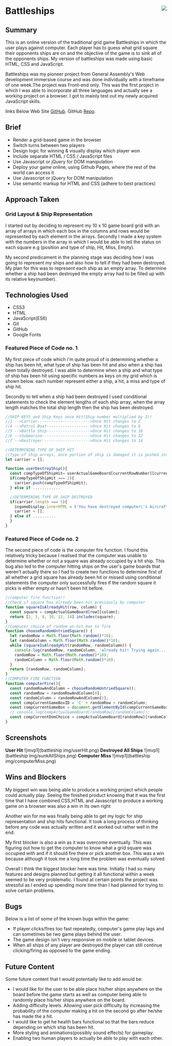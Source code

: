 # **Battleships** <img align="right" src="https://camo.githubusercontent.com/6ce15b81c1f06d716d753a61f5db22375fa684da/68747470733a2f2f67612d646173682e73332e616d617a6f6e6177732e636f6d2f70726f64756374696f6e2f6173736574732f6c6f676f2d39663838616536633963333837313639306533333238306663663535376633332e706e67"/>
## Summary
This is an online version of the traditional grid game Battleships in which the user plays against computer. Each player has to guess what grid square their opponents ships are on and the objective of the game is to sink all of the opponents ships. My version of battleships was made using basic HTML, CSS and JavaScript.

Battleships was my pioneer project from General Assembly's Web development immersive course and was done individually with a timeframe of one week.The project was Front-end only. This was the first project in which I was able to incorporate all three languages and actually see a working project on a browser. I got to mainly test out my newly acquired JavaScript skills.


links Below
Web Site [GitHub](https://fcoker.github.io/wdi-project-one/).
GitHub [Repo](https://github.com/fcoker/wdi-project-one).


## Brief

* Render a grid-based game in the browser
* Switch turns between two players
* Design logic for winning & visually display which player won
* Include separate HTML / CSS / JavaScript files
* Use Javascript or jQuery for DOM manipulation
* Deploy your game online, using Github Pages, where the rest of the world can access it
* Use Javascript or jQuery for DOM manipulation
* Use semantic markup for HTML and CSS (adhere to best practices)

## Approach Taken

### Grid Layout & Ship Representation

I started out by deciding to represent my 10 x 10 game board grid with an array of arrays in which each box in the columns and rows would be represented by each element in the arrays. Secondly I made a key system with the numbers in the array in which I would be able to tell the status on each square e.g (position and type of ship, Hit, Miss, Empty).

My second predicament in the planning stage was deciding how I was going to represent my ships and also how to tell if they had been destroyed. My plan for this was to represent each ship as an empty array. To determine whether a ship had been destroyed the empty array had to be filled up with its relative key(number).  


## Technologies Used

* CSS3
* HTML
* JavaScript(ES6)
* Git
* GitHub
* Google Fonts



### Featured Piece of Code no. 1
My first piece of code which i'm quite proud of is determining whether a ship has been hit, what type of ship has been hit and also when a ship has been totally destroyed. I was able to determine when a ship and what type of ship has been hit using specific numbers as keys on my grid which is shown below. each number represent either a ship, a hit, a miss and type of ship hit.

Secondly to tell when a ship had been destroyed I used conditional statements to check the element lengths of each ship array, when the array length matches the total ship length then the ship has been destroyed.

``` JavaScript
//SHIP KEYS and Ship Keys once Hit(Ship number multiplied by 2)!
//1 -->Carrier----------------------->Once Hit changes to 2
//4 -->Patrol Boat------------------->Once Hit changes to 8
//5 -->Battle Ship------------------->Once Hit changes to 10
//6 -->Submarine--------------------->Once Hit changes to 12
//7 -->Destroyer--------------------->Once Hit changes to 14

//DETERMINING TYPE OF SHIP HIT
//Type of ship arrays, once portion of ship is damaged it is pushed into its respective array
let carrier = [];

function userDestroyShip(){
  const compTypeOfShipHit= userActualGameBoard[currentRowNumber][currentColumnNumber] * 2;
  if(compTypeOfShipHit === 2){
    carrier.push(compTypeOfShipHit);
  } else if ............

  //DETERMINING TYPE OF SHIP DESTROYED
  if(carrier.length === 5){
    ingameDisplay.innerHTML = ('You have destroyed computer\'s Aircraft Carrier!!');
    carrier = [];
  } else if ..........
  }
}
```

### Featured Piece of Code no. 2
The second piece of code is the computer fire function. I found this relatively tricky because I realised that the computer was unable to determine whether or not a square was already occupied by a hit ship. This bug also led to the computer hitting ships on the user's game boards that weren't actually there so I had to create two functions to determine first of all whether a grid square has already been hit or missed using conditional statements the computer only successfully fires if the random square it picks is either empty or hasn't been hit before.


``` JavaScript
//computer fire function!!
//Check if square has already been hit previously by computer
function squareIsAlreadyHit(row, column) {
  const square = compActualGameBoard[row][column];
  return [2, 3, 8, 10, 12, 14].includes(square);
}
//Computer choice of random un-hit box to fire
function chooseRandomUntriedSquare() {
  let randomRow = Math.floor(Math.random()*10);
  let randomColumn = Math.floor(Math.random()*10);
  while (squareIsAlreadyHit(randomRow, randomColumn)) {
    console.log(randomRow, randomColumn, 'already hit! Trying again...');
    randomRow = Math.floor(Math.random()*10);
    randomColumn = Math.floor(Math.random()*10);
  }
  return [randomRow, randomColumn];
}
//COMPUTER FIRE FUNCTION
function computerFire(){
  const randomRowAndColumn = chooseRandomUntriedSquare();
  const randomRow = randomRowAndColumn[0];
  const randomColumn = randomRowAndColumn[1];
  const compCurrentGameBoxID = 'C' + randomRow + randomColumn;
  const compCurrentGameBox = document.getElementById(compCurrentGameBoxID);
  // console.log(compActualGameBoard[randomRow][randomColumn]);
  const compCurrentDomChoice = compActualGameBoard[randomRow][randomColumn];
}
```

## Screenshots
**User Hit**
![mvp1](battleship img/userHit.png)
**Destroyed All Ships**
![mvp1](battleship img/sunkAllShips.png)
**Computer Miss**
![mvp1](battleship img/computerMiss.png)





## Wins and Blockers

My biggest win was being able to produce a working project which people could actually play. Seeing the finished product knowing that it was the first time that I have combined CSS,HTML and Javascript to produce a working game on a browser was also a win in its own right

Another win for me was finally being able to get my logic for ship representation and ship hits functional. It took a long process of thinking before any code was actually written and it worked out rather well in the end.

My first blocker is also a win as it was overcome eventually. This was figuring out how to get the computer to know what a grid square was occupied with and if it should fire there or pick another box. This was a win because although it took me a long time the problem was eventually solved.

Overall I think the biggest blocker here was time. Initially I had so many features and designs planned but getting it all functional within a week seemed to be very problematic. I found at certain points the project was stressful as I ended up spending more time than I had planned for trying to solve certain problems.

## Bugs
Below is a list of some of the known bugs within the game:

* If player clicks/fires too fast repeatedly, computer's game play lags and can sometimes be two game plays behind the user.
* The game design isn't very responsive on mobile or tablet devices.
* When all ships of any player are destroyed the player can still continue clicking/firing as opposed to the game ending.


## Future Content

Some future content that I would potentially like to add would be:

* I would like for the user to be able place his/her ships anywhere on the board before the game starts as well as computer being able to randomly place his/her ships anywhere on the board.
* Adding difficulty levels. Allowing user pick difficulty by increasing the probability of the computer making a hit on the second go after he/she has made the a hit.
* I would like to get he health bars functional so that the bars reduce depending on which ship has been hit.
* More styling and animations(possibly sound effects) for gameplay.
* Enabling two human players to actually be able to play with each other.
